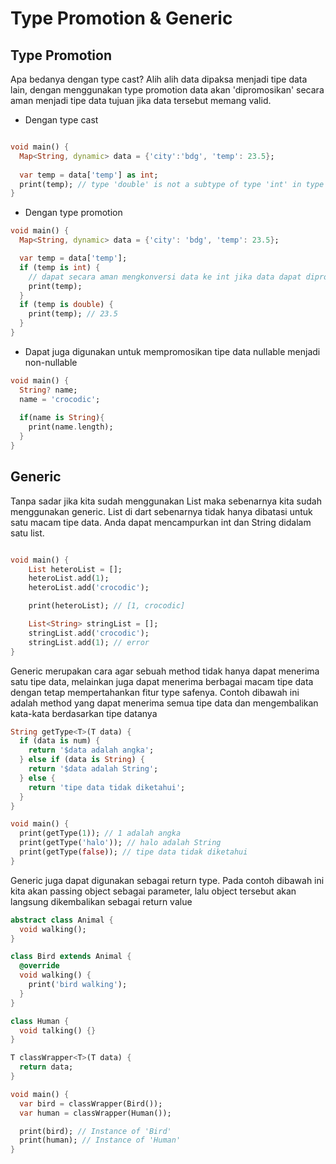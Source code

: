 # Type Promotion & Generic

## Type Promotion
Apa bedanya dengan type cast? Alih alih data dipaksa menjadi tipe data lain, dengan menggunakan type promotion data akan 'dipromosikan' secara aman menjadi tipe data tujuan jika data tersebut memang valid.

- Dengan type cast
```dart

void main() {
  Map<String, dynamic> data = {'city':'bdg', 'temp': 23.5};
  
  var temp = data['temp'] as int;
  print(temp); // type 'double' is not a subtype of type 'int' in type cast
}
```
- Dengan type promotion
```dart
void main() {
  Map<String, dynamic> data = {'city': 'bdg', 'temp': 23.5};

  var temp = data['temp'];
  if (temp is int) {
    // dapat secara aman mengkonversi data ke int jika data dapat dipromosikan sebagai int
    print(temp);
  }
  if (temp is double) {
    print(temp); // 23.5
  }
}
```

- Dapat juga digunakan untuk mempromosikan tipe data nullable menjadi non-nullable
```dart
void main() {
  String? name;
  name = 'crocodic';
  
  if(name is String){
    print(name.length);
  }
}
```

## Generic

Tanpa sadar jika kita sudah menggunakan List maka sebenarnya kita sudah menggunakan generic. List di dart sebenarnya tidak hanya dibatasi untuk satu macam tipe data. Anda dapat mencampurkan int dan String didalam satu list.
```dart

void main() {
    List heteroList = [];
    heteroList.add(1);
    heteroList.add('crocodic');

    print(heteroList); // [1, crocodic]

    List<String> stringList = [];
    stringList.add('crocodic');
    stringList.add(1); // error
}

```

Generic merupakan cara agar sebuah method tidak hanya dapat menerima satu tipe data, melainkan juga dapat menerima berbagai macam tipe data dengan tetap mempertahankan fitur type safenya. 
Contoh dibawah ini adalah method yang dapat menerima semua tipe data dan mengembalikan kata-kata berdasarkan tipe datanya
```dart
String getType<T>(T data) {
  if (data is num) {
    return '$data adalah angka';
  } else if (data is String) {
    return '$data adalah String';
  } else {
    return 'tipe data tidak diketahui';
  }
}

void main() {
  print(getType(1)); // 1 adalah angka
  print(getType('halo')); // halo adalah String
  print(getType(false)); // tipe data tidak diketahui
}

```

Generic juga dapat digunakan sebagai return type. Pada contoh dibawah ini kita akan passing object sebagai parameter, lalu object tersebut akan langsung dikembalikan sebagai return value
```dart
abstract class Animal {
  void walking();
}

class Bird extends Animal {
  @override
  void walking() {
    print('bird walking');
  }
}

class Human {
  void talking() {}
}

T classWrapper<T>(T data) {
  return data;
}

void main() {
  var bird = classWrapper(Bird());
  var human = classWrapper(Human());

  print(bird); // Instance of 'Bird'
  print(human); // Instance of 'Human'
}

```